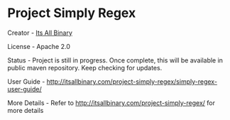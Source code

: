 # Project Simply Regex 

Creator - [Its All Binary](http://itsallbinary.com/project-simply-regex/)

License - Apache 2.0

Status - Project is still in progress. Once complete, this will be available in public maven repository. Keep checking for updates.

User Guide - http://itsallbinary.com/project-simply-regex/simply-regex-user-guide/

More Details - Refer to http://itsallbinary.com/project-simply-regex/ for more details
